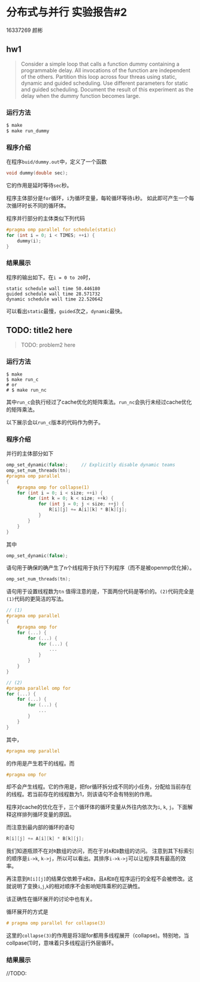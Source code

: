 # 分布式与并行 实验报告#2
16337269 颜彬
## hw1
> Consider a simple loop that calls a function dummy containing a programmable delay. All invocations of the function are independent of the others. Partition this loop across four threas using static, dynamic and guided scheduling. Use different parameters for static and guided scheduling. Document the result of this experiment as the delay when the dummy function becomes large.
### 运行方法
``` sh
$ make
$ make run_dummy
```
### 程序介绍
在程序`buid/dummy.out`中，定义了一个函数
```C
void dummy(double sec);
```
它的作用是延时等待`sec`秒。

程序主体部分是`for`循环，`i`为循环变量，每轮循环等待`i`秒。
如此即可产生一个每次循环时长不同的循环体。

程序并行部分的主体类似下列代码
``` C
#pragma omp parallel for schedule(static)
for (int i = 0; i < TIMES; ++i) {
    dummy(i);
}
```
### 结果展示
程序的输出如下。在`i = 0 to 20`时，
```
static schedule wall time 50.446180
guided schedule wall time 28.571732
dynamic schedule wall time 22.520642
```
可以看出`static`最慢，`guided`次之，`dynamic`最快。

## TODO: title2 here
> TODO: problem2 here

### 运行方法
``` shell
$ make
$ make run_c
# or
# $ make run_nc
```
其中`run_c`会执行经过了cache优化的矩阵乘法。`run_nc`会执行未经过cache优化的矩阵乘法。

以下展示会以`run_c`版本的代码作为例子。

### 程序介绍
并行的主体部分如下
``` C++
omp_set_dynamic(false);     // Explicitly disable dynamic teams
omp_set_num_threads(tn);
#pragma omp parallel 
{
    #pragma omp for collapse(1)
    for (int i = 0; i < size; ++i) {
        for (int k = 0; k < size; ++k) {
            for (int j = 0; j < size; ++j) {
                R[i][j] += A[i][k] * B[k][j];
            }
        }
    }
} 
```
其中
```C++
omp_set_dynamic(false);
```
语句用于确保的确产生了n个线程用于执行下列程序（而不是被openmp优化掉）。
``` C++
omp_set_num_threads(tn);
```
语句用于设置线程数为`tn`
值得注意的是，下面两份代码是等价的。`(2)`代码完全是`(1)`代码的更简洁的写法。
``` C++
// (1)
#pragma omp parallel
{
    #pragma omp for
    for (...) {
        for (...) {
            for (...) {
                ... 
            }
        }
    }
}

// (2)
#pragma parallel omp for 
for (...) {
    for (...) {
        for (...) {
            ... 
        }
    }
}
```
其中，
``` C++
#pragma omp parallel
```
的作用是产生若干的线程。而
```C++
#pragma omp for 
```
却不会产生线程。它的作用是，把for循环拆分成不同的小任务，分配给当前存在的线程。若当前存在的线程数为1，则该语句不会有特别的作用。

程序对cache的优化在于，三个循环体的循环变量从外往内依次为`i`, `k`, `j`。下面解释这样排列循环变量的原因。

而注意到最内部的循环的语句
``` C++
R[i][j] += A[i][k] * B[k][j];
```
我们知道瓶颈不在对`R`数组的访问，而在于对`A`和`B`数组的访问。
注意到其下标索引的顺序是`i->k`, `k->j`，所以可以看出。其排序`i->k->j`可以让程序具有最高的效率。

再注意到`R[i][j]`的结果仅依赖于`A`和`B`，且`A`和`B`在程序运行的全程不会被修改。这就说明了变换`i`,`j`,`k`的相对顺序不会影响矩阵乘积的正确性。

该正确性在循环展开的讨论中也有关。

循环展开的方式是
``` C++
# pragma omp parallel for collapse(3)
```
这里的`collapse(3)`的作用是将3层for都用多线程展开（collapse)。特别地，当collpase(1)时，意味着只多线程运行外层循环。

### 结果展示
//TODO: